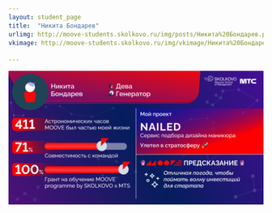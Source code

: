 ```yaml
---
layout: student_page
title:  "Никита Бондарев"
urlimg: http://moove-students.skolkovo.ru/img/posts/Никита%20Бондарев.png
vkimage: http://moove-students.skolkovo.ru/img/vkimage/Никита%20Бондарев%20для%20Вк.png

---
```

<img class="img-fluid" src="/img/posts/Никита Бондарев.png" alt="moove-2">
